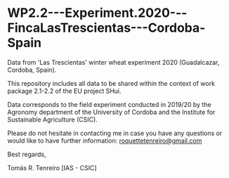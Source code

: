 # WP2.2---Experiment.2020---FincaLasTrescientas---Cordoba-Spain
Data from 'Las Trescientas' winter wheat experiment 2020 (Guadalcazar, Cordoba, Spain).

This repository includes all data to be shared within the context of work package 2.1-2.2 of the EU project SHui. 

Data corresponds to the field experiment conducted in 2019/20 by the Agronomy department of the University of Cordoba and the Institute for Sustainable Agriculture (CSIC).

Please do not hesitate in contacting me in case you have any questions or would like to have further information: roquettetenreiro@gmail.com

Best regards,

Tomás R. Tenreiro 
[IAS - CSIC]
